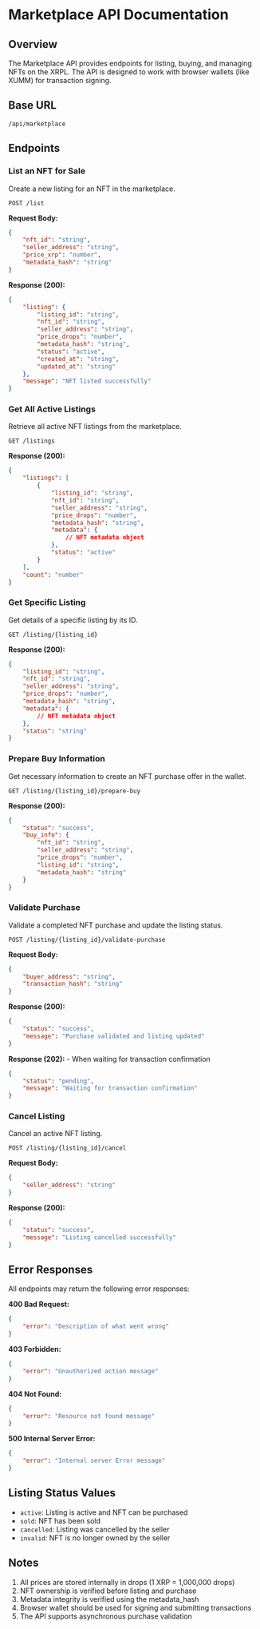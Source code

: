 # Marketplace API Documentation

## Overview
The Marketplace API provides endpoints for listing, buying, and managing NFTs on the XRPL. The API is designed to work with browser wallets (like XUMM) for transaction signing.

## Base URL
```
/api/marketplace
```

## Endpoints

### List an NFT for Sale
Create a new listing for an NFT in the marketplace.

```http
POST /list
```

**Request Body:**
```json
{
    "nft_id": "string",
    "seller_address": "string",
    "price_xrp": "number",
    "metadata_hash": "string"
}
```

**Response (200):**
```json
{
    "listing": {
        "listing_id": "string",
        "nft_id": "string",
        "seller_address": "string",
        "price_drops": "number",
        "metadata_hash": "string",
        "status": "active",
        "created_at": "string",
        "updated_at": "string"
    },
    "message": "NFT listed successfully"
}
```

### Get All Active Listings
Retrieve all active NFT listings from the marketplace.

```http
GET /listings
```

**Response (200):**
```json
{
    "listings": [
        {
            "listing_id": "string",
            "nft_id": "string",
            "seller_address": "string",
            "price_drops": "number",
            "metadata_hash": "string",
            "metadata": {
                // NFT metadata object
            },
            "status": "active"
        }
    ],
    "count": "number"
}
```

### Get Specific Listing
Get details of a specific listing by its ID.

```http
GET /listing/{listing_id}
```

**Response (200):**
```json
{
    "listing_id": "string",
    "nft_id": "string",
    "seller_address": "string",
    "price_drops": "number",
    "metadata_hash": "string",
    "metadata": {
        // NFT metadata object
    },
    "status": "string"
}
```

### Prepare Buy Information
Get necessary information to create an NFT purchase offer in the wallet.

```http
GET /listing/{listing_id}/prepare-buy
```

**Response (200):**
```json
{
    "status": "success",
    "buy_info": {
        "nft_id": "string",
        "seller_address": "string",
        "price_drops": "number",
        "listing_id": "string",
        "metadata_hash": "string"
    }
}
```

### Validate Purchase
Validate a completed NFT purchase and update the listing status.

```http
POST /listing/{listing_id}/validate-purchase
```

**Request Body:**
```json
{
    "buyer_address": "string",
    "transaction_hash": "string"
}
```

**Response (200):**
```json
{
    "status": "success",
    "message": "Purchase validated and listing updated"
}
```

**Response (202):** - When waiting for transaction confirmation
```json
{
    "status": "pending",
    "message": "Waiting for transaction confirmation"
}
```

### Cancel Listing
Cancel an active NFT listing.

```http
POST /listing/{listing_id}/cancel
```

**Request Body:**
```json
{
    "seller_address": "string"
}
```

**Response (200):**
```json
{
    "status": "success",
    "message": "Listing cancelled successfully"
}
```

## Error Responses

All endpoints may return the following error responses:

**400 Bad Request:**
```json
{
    "error": "Description of what went wrong"
}
```

**403 Forbidden:**
```json
{
    "error": "Unauthorized action message"
}
```

**404 Not Found:**
```json
{
    "error": "Resource not found message"
}
```

**500 Internal Server Error:**
```json
{
    "error": "Internal server Error message"
}
```

## Listing Status Values
- `active`: Listing is active and NFT can be purchased
- `sold`: NFT has been sold
- `cancelled`: Listing was cancelled by the seller
- `invalid`: NFT is no longer owned by the seller

## Notes
1. All prices are stored internally in drops (1 XRP = 1,000,000 drops)
2. NFT ownership is verified before listing and purchase
3. Metadata integrity is verified using the metadata_hash
4. Browser wallet should be used for signing and submitting transactions
5. The API supports asynchronous purchase validation 